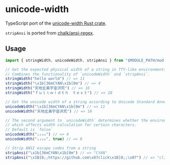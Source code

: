 # unicode-width

TypeScript port of the [unicode-width Rust crate](https://github.com/unicode-rs/unicode-width/).

`stripAnsi` is ported from [chalk/ansi-regex](https://github.com/chalk/ansi-regex).

## Usage

```js
import { stringWidth, unicodeWidth, stripAnsi } from "$MODULE_PATH/mod.ts"

// Get the expected physical width of a string in TTY-like environments.
// Combines the functionality of `unicodeWidth` and `stripAnsi`.
stringWidth("hello world") // => 11
stringWidth("\x1b[36mCYAN\x1b[0m") // => 4
stringWidth("天地玄黃宇宙洪荒") // => 16
stringWidth("ｆｕｌｌｗｉｄｔｈ　ｔｅｘｔ") // => 28

// Get the unicode width of a string according to Unicode Standard Annex #11 rules
unicodeWidth("\x1b[36mCYAN\x1b[0m") // => 11
unicodeWidth("天地玄黃宇宙洪荒") // => 16

// The second argument to `unicodeWidth` determines whether the environment is CJK,
// which affects width calculation for certain characters.
// Default is `false`
unicodeWidth("₁₂₃₄") // => 4
unicodeWidth("₁₂₃₄", true) // => 8

// Strip ANSI escape codes from a string
stripAnsi("\x1b[36mCYAN\x1b[0m") // => "CYAN"
stripAnsi("\x1B]8;;https://github.com\x07click\x1B]8;;\x07") // => "click"
```
